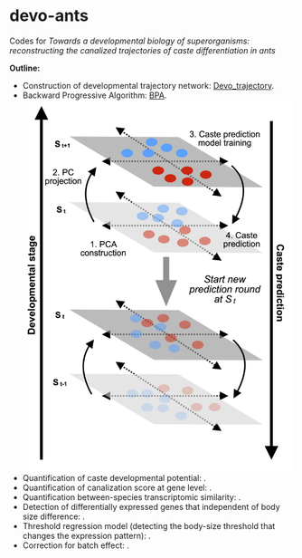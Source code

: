 # devo-ants
Codes for _Towards a developmental biology of superorganisms: reconstructing the canalized trajectories of caste differentiation in ants_ 

**Outline:**

* Construction of developmental trajectory network: [Devo_trajectory](Devo_trajectory.R).
* Backward Progressive Algorithm: [BPA](BPA.R).
![Schematic pipeline of BPA](BPA.png)
* Quantification of caste developmental potential: .
* Quantification of canalization score at gene level: .
* Quantification between-species transcriptomic similarity: .
* Detection of differentially expressed genes that independent of body size difference: .
* Threshold regression model (detecting the body-size threshold that changes the expression pattern): .
* Correction for batch effect: .
 
